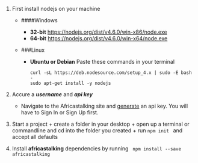 1. First install nodejs on your machine

    * ####Windows    
        * **32-bit**
		    https://nodejs.org/dist/v4.6.0/win-x86/node.exe
        * **64-bit**
		    https://nodejs.org/dist/v4.6.0/win-x64/node.exe

    * ###Linux
	    * **Ubuntu or Debian**
		    Paste these commands in your terminal
		    
		    ```
		    curl -sL https://deb.nodesource.com/setup_4.x | sudo -E bash -
		    sudo apt-get install -y nodejs
		    ```

2. Accure a ***username*** and ***api key***
    * Navigate to the Africastalking site and [generate](https://account.africastalking.com/settings/apikey) an api key. You will have to Sign In or Sign Up first.     
    
3. Start a project
        + create a folder in your desktop
        + open up a terminal or commandline and cd into the folder you created
        + run ``` npm init  ``` and accept all defaults
4. Install **africastalking** dependencies by running ``` npm install --save africastalking```